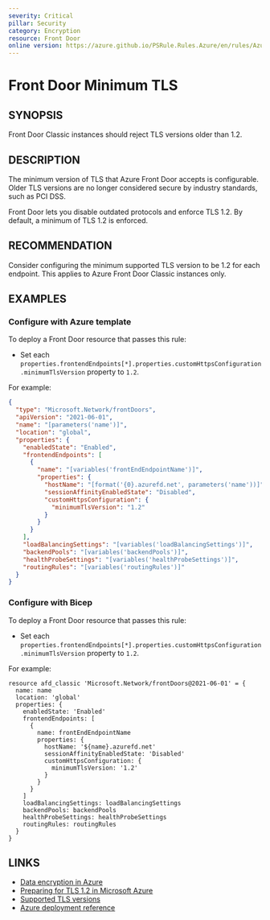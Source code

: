 ```yaml
---
severity: Critical
pillar: Security
category: Encryption
resource: Front Door
online version: https://azure.github.io/PSRule.Rules.Azure/en/rules/Azure.FrontDoor.MinTLS/
---
```


# Front Door Minimum TLS

## SYNOPSIS

Front Door Classic instances should reject TLS versions older than 1.2.

## DESCRIPTION

The minimum version of TLS that Azure Front Door accepts is configurable.
Older TLS versions are no longer considered secure by industry standards, such as PCI DSS.

Front Door lets you disable outdated protocols and enforce TLS 1.2.
By default, a minimum of TLS 1.2 is enforced.

## RECOMMENDATION

Consider configuring the minimum supported TLS version to be 1.2 for each endpoint.
This applies to Azure Front Door Classic instances only.

## EXAMPLES

### Configure with Azure template

To deploy a Front Door resource that passes this rule:

- Set each `properties.frontendEndpoints[*].properties.customHttpsConfiguration.minimumTlsVersion` property to `1.2`.

For example:

```json
{
  "type": "Microsoft.Network/frontDoors",
  "apiVersion": "2021-06-01",
  "name": "[parameters('name')]",
  "location": "global",
  "properties": {
    "enabledState": "Enabled",
    "frontendEndpoints": [
      {
        "name": "[variables('frontEndEndpointName')]",
        "properties": {
          "hostName": "[format('{0}.azurefd.net', parameters('name'))]",
          "sessionAffinityEnabledState": "Disabled",
          "customHttpsConfiguration": {
            "minimumTlsVersion": "1.2"
          }
        }
      }
    ],
    "loadBalancingSettings": "[variables('loadBalancingSettings')]",
    "backendPools": "[variables('backendPools')]",
    "healthProbeSettings": "[variables('healthProbeSettings')]",
    "routingRules": "[variables('routingRules')]"
  }
}
```

### Configure with Bicep

To deploy a Front Door resource that passes this rule:

- Set each `properties.frontendEndpoints[*].properties.customHttpsConfiguration.minimumTlsVersion` property to `1.2`.

For example:

```bicep
resource afd_classic 'Microsoft.Network/frontDoors@2021-06-01' = {
  name: name
  location: 'global'
  properties: {
    enabledState: 'Enabled'
    frontendEndpoints: [
      {
        name: frontEndEndpointName
        properties: {
          hostName: '${name}.azurefd.net'
          sessionAffinityEnabledState: 'Disabled'
          customHttpsConfiguration: {
            minimumTlsVersion: '1.2'
          }
        }
      }
    ]
    loadBalancingSettings: loadBalancingSettings
    backendPools: backendPools
    healthProbeSettings: healthProbeSettings
    routingRules: routingRules
  }
}
```

## LINKS

- [Data encryption in Azure](https://learn.microsoft.com/azure/architecture/framework/security/design-storage-encryption#data-in-transit)
- [Preparing for TLS 1.2 in Microsoft Azure](https://azure.microsoft.com/updates/azuretls12/)
- [Supported TLS versions](https://learn.microsoft.com/azure/frontdoor/end-to-end-tls?pivots=front-door-classic#supported-tls-versions)
- [Azure deployment reference](https://learn.microsoft.com/azure/templates/microsoft.network/frontdoors/frontendendpoints)
